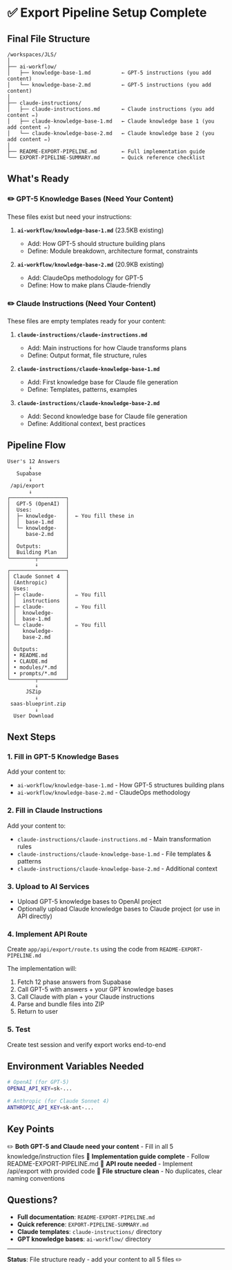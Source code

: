 # ✅ Export Pipeline Setup Complete

## Final File Structure

```
/workspaces/JLS/
│
├── ai-workflow/
│   ├── knowledge-base-1.md          ← GPT-5 instructions (you add content)
│   └── knowledge-base-2.md          ← GPT-5 instructions (you add content)
│
├── claude-instructions/
│   ├── claude-instructions.md       ← Claude instructions (you add content ✏️)
│   ├── claude-knowledge-base-1.md   ← Claude knowledge base 1 (you add content ✏️)
│   └── claude-knowledge-base-2.md   ← Claude knowledge base 2 (you add content ✏️)
│
├── README-EXPORT-PIPELINE.md        ← Full implementation guide
└── EXPORT-PIPELINE-SUMMARY.md       ← Quick reference checklist
```

## What's Ready

### ✏️ GPT-5 Knowledge Bases (Need Your Content)
These files exist but need your instructions:

1. **`ai-workflow/knowledge-base-1.md`** (23.5KB existing)
   - Add: How GPT-5 should structure building plans
   - Define: Module breakdown, architecture format, constraints

2. **`ai-workflow/knowledge-base-2.md`** (20.9KB existing)
   - Add: ClaudeOps methodology for GPT-5
   - Define: How to make plans Claude-friendly

### ✏️ Claude Instructions (Need Your Content)
These files are empty templates ready for your content:

1. **`claude-instructions/claude-instructions.md`**
   - Add: Main instructions for how Claude transforms plans
   - Define: Output format, file structure, rules

2. **`claude-instructions/claude-knowledge-base-1.md`**
   - Add: First knowledge base for Claude file generation
   - Define: Templates, patterns, examples

3. **`claude-instructions/claude-knowledge-base-2.md`**
   - Add: Second knowledge base for Claude file generation
   - Define: Additional context, best practices

## Pipeline Flow

```
User's 12 Answers
       ↓
   Supabase
       ↓
 /api/export
       ↓
┌──────────────────┐
│  GPT-5 (OpenAI)  │
│  Uses:           │
│  ├─ knowledge-   │  ← You fill these in
│  │  base-1.md    │
│  └─ knowledge-   │
│     base-2.md    │
│                  │
│  Outputs:        │
│  Building Plan   │
└────────┬─────────┘
         ↓
┌──────────────────┐
│ Claude Sonnet 4  │
│ (Anthropic)      │
│ Uses:            │
│ ├─ claude-       │  ✏️ You fill
│ │  instructions  │
│ ├─ claude-       │  ✏️ You fill
│ │  knowledge-    │
│ │  base-1.md     │
│ └─ claude-       │  ✏️ You fill
│    knowledge-    │
│    base-2.md     │
│                  │
│ Outputs:         │
│ • README.md      │
│ • CLAUDE.md      │
│ • modules/*.md   │
│ • prompts/*.md   │
└────────┬─────────┘
         ↓
      JSZip
         ↓
 saas-blueprint.zip
         ↓
  User Download
```

## Next Steps

### 1. Fill in GPT-5 Knowledge Bases
Add your content to:
- `ai-workflow/knowledge-base-1.md` - How GPT-5 structures building plans
- `ai-workflow/knowledge-base-2.md` - ClaudeOps methodology

### 2. Fill in Claude Instructions
Add your content to:
- `claude-instructions/claude-instructions.md` - Main transformation rules
- `claude-instructions/claude-knowledge-base-1.md` - File templates & patterns
- `claude-instructions/claude-knowledge-base-2.md` - Additional context

### 3. Upload to AI Services
- Upload GPT-5 knowledge bases to OpenAI project
- Optionally upload Claude knowledge bases to Claude project (or use in API directly)

### 4. Implement API Route
Create `app/api/export/route.ts` using the code from `README-EXPORT-PIPELINE.md`

The implementation will:
1. Fetch 12 phase answers from Supabase
2. Call GPT-5 with answers + your GPT knowledge bases
3. Call Claude with plan + your Claude instructions
4. Parse and bundle files into ZIP
5. Return to user

### 5. Test
Create test session and verify export works end-to-end

## Environment Variables Needed

```bash
# OpenAI (for GPT-5)
OPENAI_API_KEY=sk-...

# Anthropic (for Claude Sonnet 4)
ANTHROPIC_API_KEY=sk-ant-...
```

## Key Points

✏️ **Both GPT-5 and Claude need your content** - Fill in all 5 knowledge/instruction files
📝 **Implementation guide complete** - Follow README-EXPORT-PIPELINE.md
🔧 **API route needed** - Implement /api/export with provided code
📂 **File structure clean** - No duplicates, clear naming conventions

## Questions?

- **Full documentation**: `README-EXPORT-PIPELINE.md`
- **Quick reference**: `EXPORT-PIPELINE-SUMMARY.md`
- **Claude templates**: `claude-instructions/` directory
- **GPT knowledge bases**: `ai-workflow/` directory

---

**Status**: File structure ready - add your content to all 5 files ✏️
